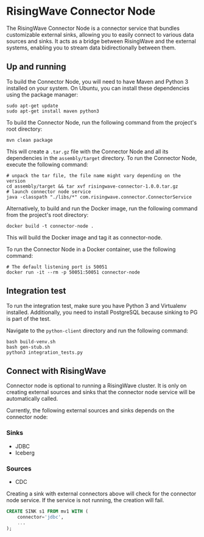 # RisingWave Connector Node

The RisingWave Connector Node is a connector service that bundles customizable external sinks, allowing you to easily connect to various data sources and sinks. It acts as a bridge between RisingWave and the external systems, enabling you to stream data bidirectionally between them.

## Up and running

To build the Connector Node, you will need to have Maven and Python 3 installed on your system. On Ubuntu, you can install these dependencies using the package manager:

```
sudo apt-get update
sudo apt-get install maven python3
```
To build the Connector Node, run the following command from the project's root directory:

```
mvn clean package
```

This will create a `.tar.gz` file with the Connector Node and all its dependencies in the `assembly/target` directory. To run the Connector Node, execute the following command:

```
# unpack the tar file, the file name might vary depending on the version
cd assembly/target && tar xvf risingwave-connector-1.0.0.tar.gz 
# launch connector node service
java -classpath "./libs/*" com.risingwave.connector.ConnectorService
```

Alternatively, to build and run the Docker image, run the following command from the project's root directory:

```
docker build -t connector-node .
```

This will build the Docker image and tag it as connector-node.

To run the Connector Node in a Docker container, use the following command:

```
# The default listening port is 50051
docker run -it --rm -p 50051:50051 connector-node
```

## Integration test

To run the integration test, make sure you have Python 3 and Virtualenv installed. Additionally, you need to install PostgreSQL because sinking to PG is part of the test.

Navigate to the `python-client` directory and run the following command:

```
bash build-venv.sh
bash gen-stub.sh
python3 integration_tests.py
```

## Connect with RisingWave

Connector node is optional to running a RisingWave cluster. It is only on creating external sources and sinks that the connector node service will be automatically called.

Currently, the following external sources and sinks depends on the connector node:

### Sinks
- JDBC
- Iceberg

### Sources
- CDC

Creating a sink with external connectors above will check for the connector node service. If the service is not running, the creation will fail. 

```sql
CREATE SINK s1 FROM mv1 WITH (
    connector='jdbc',
    ...
);
```
